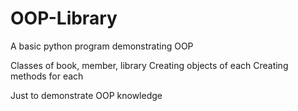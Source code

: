 # OOP-Library
A basic python program demonstrating OOP

Classes of book, member, library
Creating objects of each 
Creating methods for each

Just to demonstrate OOP knowledge
